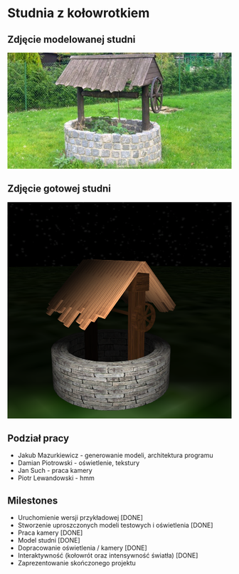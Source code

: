 # Studnia z kołowrotkiem

## Zdjęcie modelowanej studni

![img](docs/pics/studnia.png)

## Zdjęcie gotowej studni

![img](docs/pics/well-done.png)

## Podział pracy

* Jakub Mazurkiewicz - generowanie modeli, architektura programu
* Damian Piotrowski - oświetlenie, tekstury
* Jan Such - praca kamery
* Piotr Lewandowski - hmm

## Milestones

* Uruchomienie wersji przykładowej [DONE]
* Stworzenie uproszczonych modeli testowych i oświetlenia [DONE]
* Praca kamery [DONE]
* Model studni [DONE]
* Dopracowanie oświetlenia / kamery [DONE]
* Interaktywność (kołowrót oraz intensywność światła) [DONE]
* Zaprezentowanie skończonego projektu
